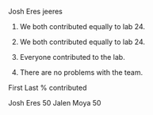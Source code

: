 Josh Eres
jeeres

1. We both contributed equally to lab 24.

2. We both contributed equally to lab 24. 

3. Everyone contributed to the lab. 

4. There are no problems with the team.

First	Last	% contributed

Josh	Eres	50
Jalen	Moya	50
